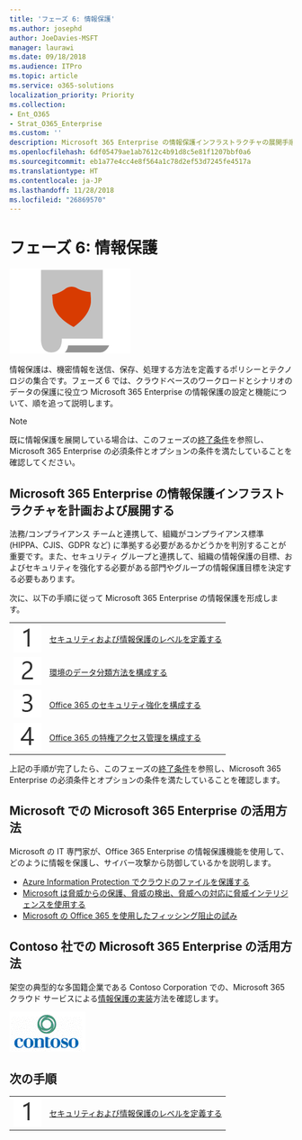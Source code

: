 ```yaml
---
title: 'フェーズ 6: 情報保護'
ms.author: josephd
author: JoeDavies-MSFT
manager: laurawi
ms.date: 09/18/2018
ms.audience: ITPro
ms.topic: article
ms.service: o365-solutions
localization_priority: Priority
ms.collection:
- Ent_O365
- Strat_O365_Enterprise
ms.custom: ''
description: Microsoft 365 Enterprise の情報保護インフラストラクチャの展開手順。
ms.openlocfilehash: 6df05479ae1ab7612c4b91d8c5e81f1207bbf0a6
ms.sourcegitcommit: eb1a77e4cc4e8f564a1c78d2ef53d7245fe4517a
ms.translationtype: HT
ms.contentlocale: ja-JP
ms.lasthandoff: 11/28/2018
ms.locfileid: "26869570"
---
```

# <a name="phase-6-information-protection"></a>フェーズ 6: 情報保護

![](./media/deploy-foundation-infrastructure/infoprotection_icon.png)

情報保護は、機密情報を送信、保存、処理する方法を定義するポリシーとテクノロジの集合です。フェーズ 6 では、クラウドベースのワークロードとシナリオのデータの保護に役立つ Microsoft 365 Enterprise の情報保護の設定と機能について、順を追って説明します。

>[!Note]
>既に情報保護を展開している場合は、このフェーズの[終了条件](infoprotect-exit-criteria.md)を参照し、Microsoft 365 Enterprise の必須条件とオプションの条件を満たしていることを確認してください。
>

## <a name="plan-and-deploy-your-microsoft-365-enterprise-information-protection-infrastructure"></a>Microsoft 365 Enterprise の情報保護インフラストラクチャを計画および展開する 

法務/コンプライアンス チームと連携して、組織がコンプライアンス標準 (HIPPA、CJIS、GDPR など) に準拠する必要があるかどうかを判別することが重要です。また、セキュリティ グループと連携して、組織の情報保護の目標、およびセキュリティを強化する必要がある部門やグループの情報保護目標を決定する必要もあります。

次に、以下の手順に従って Microsoft 365 Enterprise の情報保護を形成します。

|||
|:-------|:-----|
|![](./media/stepnumbers/Step1.png)|[セキュリティおよび情報保護のレベルを定義する](infoprotect-define-sec-infoprotect-levels.md)|
|![](./media/stepnumbers/Step2.png)|[環境のデータ分類方法を構成する](infoprotect-configure-classification.md)|
|![](./media/stepnumbers/Step3.png)|[Office 365 のセキュリティ強化を構成する](infoprotect-configure-increased-security-office-365.md)|
|![](./media/stepnumbers/Step4.png)|[Office 365 の特権アクセス管理を構成する](infoprotect-configure-privileged-access-management.md)|


上記の手順が完了したら、このフェーズの[終了条件](infoprotect-exit-criteria.md)を参照し、Microsoft 365 Enterprise の必須条件とオプションの条件を満たしていることを確認します。

## <a name="how-microsoft-does-microsoft-365-enterprise"></a>Microsoft での Microsoft 365 Enterprise の活用方法

Microsoft の IT 専門家が、Office 365 Enterprise の情報保護機能を使用して、どのように情報を保護し、サイバー攻撃から防御しているかを説明します。

- [Azure Information Protection でクラウドのファイルを保護する](https://www.microsoft.com/itshowcase/Article/Content/924/Protecting-files-in-the-cloud-with-Azure-Information-Protection)
- [Microsoft は脅威からの保護、脅威の検出、脅威への対応に脅威インテリジェンスを使用する](https://www.microsoft.com/itshowcase/Article/Content/934/Microsoft-uses-threat-intelligence-to-protect-detect-and-respond-to-threats)
- [Microsoft の Office 365 を使用したフィッシング阻止の試み](https://www.microsoft.com/itshowcase/Article/Content/956/Microsoft-thwarts-phishing-attempts-with-Office-365)

## <a name="how-contoso-did-microsoft-365-enterprise"></a>Contoso 社での Microsoft 365 Enterprise の活用方法

架空の典型的な多国籍企業である Contoso Corporation での、Microsoft 365 クラウド サービスによる[情報保護の実装](contoso-info-protect.md)方法を確認します。

![](./media/contoso-overview/contoso-icon.png)

## <a name="next-step"></a>次の手順

|||
|:-------|:-----|
|![](./media/stepnumbers/Step1.png)|[セキュリティおよび情報保護のレベルを定義する](infoprotect-define-sec-infoprotect-levels.md)|


